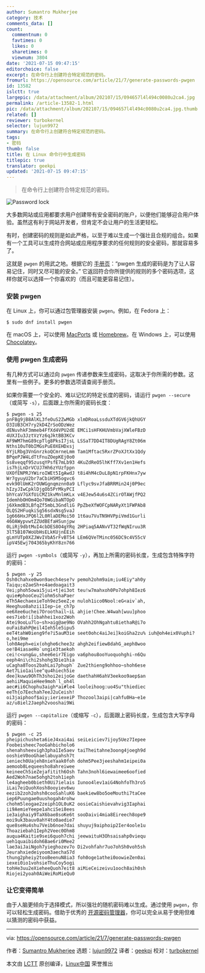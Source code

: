 ```yaml
---
author: Sumantro Mukherjee
category: 技术
comments_data: []
count:
  commentnum: 0
  favtimes: 0
  likes: 0
  sharetimes: 0
  viewnum: 3804
date: '2021-07-15 09:47:15'
editorchoice: false
excerpt: 在命令行上创建符合特定规范的密码。
fromurl: https://opensource.com/article/21/7/generate-passwords-pwgen
id: 13582
islctt: true
largepic: /data/attachment/album/202107/15/094657l4l494c0080u2ca4.jpg
permalink: /article-13582-1.html
pic: /data/attachment/album/202107/15/094657l4l494c0080u2ca4.jpg.thumb.jpg
related: []
reviewer: turbokernel
selector: lujun9972
summary: 在命令行上创建符合特定规范的密码。
tags:
- 密码
thumb: false
title: 在 Linux 命令行中生成密码
titlepic: true
translator: geekpi
updated: '2021-07-15 09:47:15'
---
```



> 
> 在命令行上创建符合特定规范的密码。
> 
> 
> 


![](/data/attachment/album/202107/15/094657l4l494c0080u2ca4.jpg "Password lock")


大多数网站或应用都要求用户创建带有安全密码的账户，以便他们能够迎合用户体验。虽然这有利于网站开发者，但肯定不会让用户的生活更轻松。


有时，创建密码的规则是如此严格，以至于难以生成一个强壮且合规的组合。如果有一个工具可以生成符合网站或应用程序要求的任何规则的安全密码，那就容易多了。


这就是 `pwgen` 的用武之地。根据它的 [手册页](https://linux.die.net/man/1/pwgen)：“pwgen 生成的密码是为了让人容易记住，同时又尽可能的安全。” 它返回符合你所提供的规则的多个密码选项，这样你就可以选择一个你喜欢的（而且可能更容易记住）。


### 安装 pwgen


在 Linux 上，你可以通过包管理器安装 `pwgen`。例如，在 Fedora 上：



```
$ sudo dnf install pwgen

```

在 macOS 上，可以使用 [MacPorts](https://opensource.com/article/20/11/macports) 或 [Homebrew](https://opensource.com/article/20/6/homebrew-mac)。在 Windows 上，可以使用 [Chocolatey](https://opensource.com/article/20/3/chocolatey)。


### 使用 pwgen 生成密码


有几种方式可以通过向 `pwgen` 传递参数来生成密码，这取决于你所需的参数。这里有一些例子。更多的参数选项请查阅手册页。


如果你需要一个安全的、难以记忆的特定长度的密码，请运行 `pwgen --secure`（或简写 `-s`），后面跟上你所需的密码长度：



```
$ pwgen -s 25
pnFBg9jB8AlKL3feOuS2ZwMGb xlmDRoaLssduXTdGV6jkQhUGY O3IUB3CH7ry2kD4ZrSoODzWez
dENuvhkF3mmeb4FfXd4VPU2dE EMCi1sHFKHUVmbVajXWleFBzD 4UXJIu3JztVzYz6qJktBB3KCv
AF9WM7hmG89cpTlg8PksI7jsL LSSaT7DD4IT8DUgRAgY8Zt06m Nths10uT0bIMGsPuE0XEHDxsj
6YjLRbg3VnGnrzkoQCmrneLmm Tam1Mftac5RxrZPoXJtXx1Qdy BPqePJW4LdTtFnuZOepKEj0o0
Ss8veqqf95zusqYPsfE7mLb93 4KuZdReO5lhKff7Xv1en1Hefs is7hjLnDrVCUJ7Hh6zYUzfppn
UXOfENPRJYWiroIWEt5IgAwdJ t8i4hM4cDuL8pN1rpFKHnx7yw Wr7gyuyU2br7aCbiH5M5ogvc6
evk90lUmK2rOUWGgnqmznn0a9 Lflyc9svJfaBRRMin24j0P9ec hIzyJIwCpklDjgOb5PrMkyPCI
bhYcaV7GXfUiCMZ1kvMnlmKLx v4EJew54u6s4ZCirOTAWjfPQ2 IdemhbOHOm4Qo70WGibaNTOpO
j6XkmdB3LBfqZf5mbL3GndliG PpZbeXfWOFCpNARyXt1FWPAb8 OLQS2HFuqkiSg56sdxNsg5vaJ
1g666HxJPQ6l2L0RlaDEMoi50 1t6au7VuTN9HVPpiVmd1Gurli 46OAWypvwtZZUdBEfaHSunjpw
0LiRj9dbtMuI4cbDES8O4gYRq 2HPiaq5AANvVT32fWqNIruu3R 3lT5B107WoUbHsELkKUjnEEih
gLmYUTp0XZJWvIVbA5rFvBT54 LEm6QVeTMinc056DC9c4V55cV ipV45Ewj704365byKhY8zn766

```

运行 `pwgen -symbols`（或简写 `-y`），再加上所需的密码长度，生成包含特殊字符的密码：



```
$ pwgen -y 25
Osh0chahxe0won9aech4ese?v pemoh2ohm9aim;iu4Eiy"ah0y Taiqu;o2aeSh+o4aedoagait3
Vei;phoh5owai5jui+t|ei3ot teu!w7mahxoh0Po7ohph8Iez6 quie#phooCeu2lohm5shaPaer
eTh5AechaexieToh9ez5eeZ;e nuloh1ico0Nool:eG<aiv`ah, Heeghuo8ahzii1Iep~ie_ch7p
oe6Xee6uchei7Oroothail~iL ahjie!Chee.W4wah[wuu]phoo ees7ieb!i[ibahhei1xoz2Woh
Atei9ooLu7lo~sh>aig@ae9No OVahh2OhNgahtu8iethaR@i7o ouFai8ahP@eil4Ieh5le5ipu5
eeT4tahW0ieng9fe?i5auM3ie seet0ohc4aiJei]koiGha2zu% iuh@oh4eix0Vuphi?o,hei9me
loh0Aeph=eix(ohghe6chee3z ahgh2eifiew8dahG_aeph8woo oe!B4iasaeHo`ungie3taekoh
cei!c<ung&u,shee6eir7Eigo va6phou8ooYuoquohghi-n6Qu eeph4ni\chi2shohg3Die1hia
uCagha8Toos2bahLai7phuph` Zue2thieng9ohhoo~shoh6ese Aet7Lio1ailee^qu4hiech5ie
dee]kuwu9OhTh3shoi2eijoGe daethahH6ahV3eekoo9aep$an aehiiMaquieHee9moh`l_oh4l
aec#ii6Chophu3aigh*ai#le4 looleihoog:uo4Su"thiediec eeTh{o7Eechah7eeJ2uCeish!
oi3jaiphoof$aiy;ieriexeiP Thozool3aipi|cahfu0Ha~e1e az/u8iel2Jaeph2vooshai9Wi

```

运行 `pwgen --capitalize`（或缩写 `-c`），后面跟上密码长度，生成包含大写字母的密码：



```
$ pwgen -c 25
pheipichusheta6ieJ4xai4ai seiLeiciev7ijoy5Uez7Iepee Foobeisheec7ooGahbicholo6
shenahsheevigh3pha1Ie5aev taiTheitahne3oong4joegh9d ooshieV0ooGhaelabuyahsh7t
ieniech0Uajeh8nieYaak0foh dohm5Pee3jeeshahm1eipei0a aemoob8Lequeesho8ahreiwee
keineeCh5ieZejafitith6Osh Tahn3nohl6iewaimee6oofied Aed2Woh7nae5ohgh2toh1ieph
le4agheeb0bieth0Ui7ielais Iunoo4lev1aiG4NohfoTh3ro5 iLai7eiQuohXosh8ooyiev6wu
eezib2zoh2ohsh0cooSahluK6 baekiew8bo5oeMouthi7taCee iep6Puungae0uushogah4rohw
chohm5leogae2zeiph1OL0uK2 oosieCaishievahvig3Iaphai ii9AemieYeepe1ahciSei8ees
ie3aighaiy9TaX6bae8soKe6t sooDaivi4mia8Eireech8ope9 moi9uk3bauv0ahY4to0aedie7
que8seHu4shu7Veib6noe7dai shuyuj9aiphoip2Ier4oole1u Thoaziebah1Ieph2Veec0Ohm8
auqua4Kaitie9sei6quoh7chi jeewaituH3Ohsaisahp0viequ ueh1quaibidoh6Bae6ri0Mee2
lae3aiJaiNgoh7yieghozev7o Di2vohfahr7uo7ohSh0voh5sh Jeurahxiedeiyoom3aechaS7d
thung2pheiy2tooBeenuN8ia3 foh0oge1athei0oowieZen0ai iexei0io1vohsieThuCoy5ogi
tohHe3uu2eXieheeQuoh7eit8 aiMieCeizeivu1ooch8aih0sh Riojei2yoah0AiWeiRoMieQu0

```

### 让它变得简单


由于人脑更倾向于选择模式，所以强壮的随机密码难以生成。通过使用 `pwgen`，你可以轻松生成密码。借助于优秀的 [开源密码管理器](https://opensource.com/article/16/12/password-managers)，你可以完全从易于使用但难以猜测的密码中获益。




---


via: <https://opensource.com/article/21/7/generate-passwords-pwgen>


作者：[Sumantro Mukherjee](https://opensource.com/users/sumantro) 选题：[lujun9972](https://github.com/lujun9972) 译者：[geekpi](https://github.com/geekpi) 校对：[turbokernel](https://github.com/turbokernel)


本文由 [LCTT](https://github.com/LCTT/TranslateProject) 原创编译，[Linux中国](https://linux.cn/) 荣誉推出